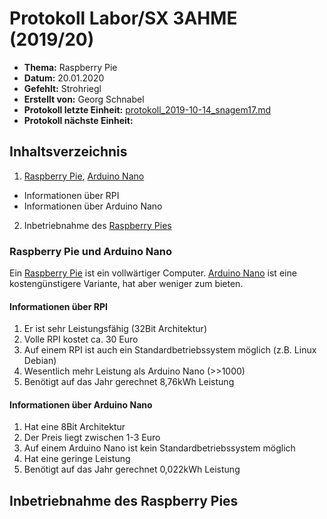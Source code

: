 # Protokoll Labor/SX 3AHME (2019/20)

* **Thema:** Raspberry Pie
* **Datum:** 20.01.2020
* **Gefehlt:** Strohriegl
* **Erstellt von:** Georg Schnabel
* **Protokoll letzte Einheit:** [protokoll_2019-10-14_snagem17.md](https://github.com/HTLMechatronics/m17-3ahme-la1-sx/blob/snagem17/protokolle/protokoll_2019-10-14_snagem17.md)
* **Protokoll nächste Einheit:**

## Inhaltsverzeichnis
1. [Raspberry Pie](https://de.wikipedia.org/wiki/Raspberry_Pi), [Arduino Nano](http://www.geeetech.com/wiki/index.php/Arduino_Nano)
* Informationen über RPI
* Informationen über Arduino Nano
2. Inbetriebnahme des [Raspberry Pies](https://de.wikipedia.org/wiki/Raspberry_Pi)


### Raspberry Pie und Arduino Nano
Ein [Raspberry Pie](https://de.wikipedia.org/wiki/Raspberry_Pi) ist ein vollwärtiger Computer.
[Arduino Nano](http://www.geeetech.com/wiki/index.php/Arduino_Nano) ist eine kostengünstigere Variante, hat aber weniger zum bieten.

#### Informationen über RPI
1. Er ist sehr Leistungsfähig (32Bit Architektur)
2. Volle RPI kostet ca. 30 Euro
3. Auf einem RPI ist auch ein Standardbetriebssystem möglich (z.B. Linux Debian)
4. Wesentlich mehr Leistung als Arduino Nano (>>1000)
5. Benötigt auf das Jahr gerechnet 8,76kWh Leistung

#### Informationen über Arduino Nano
1. Hat eine 8Bit Architektur
2. Der Preis liegt zwischen 1-3 Euro
3. Auf einem Arduino Nano ist kein Standardbetriebssystem möglich
4. Hat eine geringe Leistung
5. Benötigt auf das Jahr gerechnet 0,022kWh Leistung

## Inbetriebnahme des Raspberry Pies

